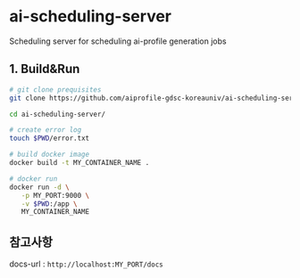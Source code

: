 # ai-scheduling-server
Scheduling server for scheduling ai-profile generation jobs 


## 1. Build&Run
```bash
# git clone prequisites
git clone https://github.com/aiprofile-gdsc-koreauniv/ai-scheduling-server/

cd ai-scheduling-server/

# create error log
touch $PWD/error.txt

# build docker image
docker build -t MY_CONTAINER_NAME .

# docker run
docker run -d \
   -p MY_PORT:9000 \
   -v $PWD:/app \
   MY_CONTAINER_NAME
```

## 참고사항
docs-url : `http://localhost:MY_PORT/docs`